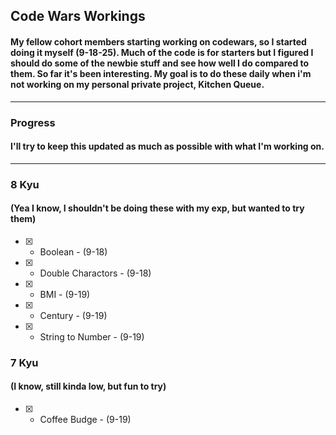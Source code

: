 ## Code Wars Workings

#### My fellow cohort members starting working on codewars, so I started doing it myself (9-18-25). Much of the code is for starters but I figured I should do some of the newbie stuff and see how well I do compared to them. So far it's been interesting. My goal is to do these daily when i'm not working on my personal private project, Kitchen Queue.

---

### Progress

#### I'll try to keep this updated as much as possible with what I'm working on.

---

### 8 Kyu

#### (Yea I know, I shouldn't be doing these with my exp, but wanted to try them)

- [x] - Boolean - (9-18)
- [x] - Double Charactors - (9-18)
- [x] - BMI - (9-19)
- [x] - Century - (9-19)
- [x] - String to Number - (9-19)

### 7 Kyu

#### (I know, still kinda low, but fun to try)

- [x] - Coffee Budge - (9-19)
